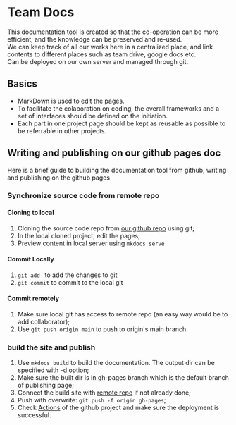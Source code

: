 # Team Docs

This documentation tool is created so that the co-operation can be more efficient, and the knowledge can be preserved and re-used.    
We can keep track of all our works here in a centralized place, and link contents to different places such as team drive, google docs etc.      
Can be deployed on our own server and managed through git. 

## Basics
* MarkDown is used to edit the pages.
* To facilitate the colaboration on coding, the overall frameworks and a set of interfaces should be defined on the initiation.
* Each part in one project page should be kept as reusable as possible to be referrable in other projects.


## Writing and publishing on our github pages doc
Here is a brief guide to building the documentation tool from github, writing and publishing on the github pages

### Synchronize source code from remote repo

#### Cloning to local
1. Cloning the source code repo from [our github repo](https://github.com/diceaiteam/teamdocs) using git;
2. In the local cloned project, edit the pages;
3. Preview content in local server using `mkdocs serve`

#### Commit Locally
1. `git add ` to add the changes to git
2. `git commit` to commit to the local git 

#### Commit remotely
1. Make sure local git has access to remote repo (an easy way would be to add collaborator);
2. Use `git push origin main` to push to origin's main branch.

### build the site and publish
1. Use `mkdocs build` to build the documentation. The output dir can be specified with -d option;
2. Make sure the built dir is in gh-pages branch which is the default branch of publishing page;
3. Connect the build site with [remote repo](https://github.com/diceaiteam/diceaiteam.github.io) if not already done;
4. Push with overwrite: `git push -f origin gh-pages`;
5. Check [Actions](https://github.com/diceaiteam/diceaiteam.github.io/actions) of the github project and make sure the deployment is successful.
        
